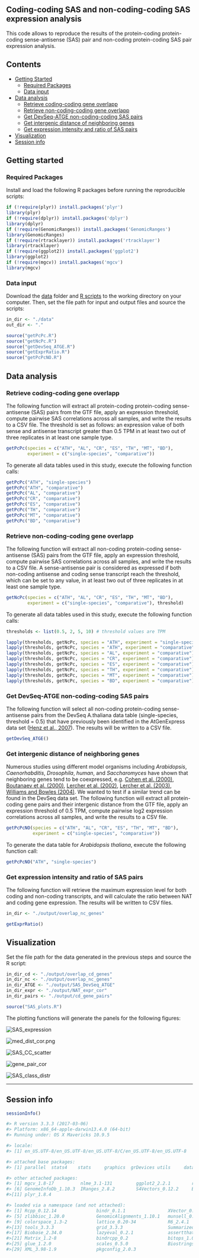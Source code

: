 ## Coding-coding SAS and non-coding-coding SAS expression analysis

This code allows to reproduce the results of the protein-coding protein-coding sense-antisense (SAS) pair and non-coding protein-coding SAS pair expression analysis. 


## Contents

* [Getting Started](#getting-started)
  * [Required Packages](#required-packages)
  * [Data input](#data-input)
* [Data analysis](#data-analysis)
  * [Retrieve coding-coding gene overlapp](#retrieve-coding-coding-gene-overlapp)
  * [Retrieve non-coding-coding gene overlapp](#retrieve-non-coding-coding-gene-overlapp)
  * [Get DevSeq-ATGE non-coding-coding SAS pairs](#get-devseq-atge-non-coding-coding-sas-pairs)
  * [Get intergenic distance of neighboring genes](#get-intergenic-distance-of-neighboring-genes)
  * [Get expression intensity and ratio of SAS pairs](#get-expression-intensity-and-ratio-of-sas-pairs)
* [Visualization](#visualization)
* [Session info](#session-info)


## Getting started


### Required Packages
Install and load the following R packages before running the reproducible scripts:

```R
if (!require(plyr)) install.packages('plyr')
library(plyr)
if (!require(dplyr)) install.packages('dplyr')
library(dplyr)
if (!require(GenomicRanges)) install.packages('GenomicRanges')
library(GenomicRanges)
if (!require(rtracklayer)) install.packages('rtracklayer')
library(rtracklayer)
if (!require(ggplot2)) install.packages('ggplot2')
library(ggplot2)
if (!require(mgcv)) install.packages('mgcv')
library(mgcv)

```
  
### Data input
Download the [data](https://github.com/schustischuster/evoGEx/tree/master/cisNAT/data) folder and [R scripts](https://github.com/schustischuster/evoGEx/tree/master/cisNAT/R) to the working directory on your computer. Then, set the file path for input and output files and source the scripts: 

```R
in_dir <- "./data"
out_dir <- "."

source("getPcPc.R")
source("getNcPc.R")
source("getDevSeq_ATGE.R")
source("getExprRatio.R")
source("getPcPcNO.R")

```

## Data analysis

### Retrieve coding-coding gene overlapp

The following function will extract all protein-coding protein-coding sense-antisense (SAS) pairs from the GTF file, apply an expression threshold, compute pairwise SAS correlations across all samples, and write the results to a CSV file. The threshold is set as follows: an expression value of both sense and antisense transcript greater than 0.5 TPM in at least two out of three replicates in at least one sample type. 

```R
getPcPc(species = c("ATH", "AL", "CR", "ES", "TH", "MT", "BD"), 
        experiment = c("single-species", "comparative"))

```
To generate all data tables used in this study, execute the following function calls: 

```R
getPcPc("ATH", "single-species")
getPcPc("ATH", "comparative")
getPcPc("AL", "comparative")
getPcPc("CR", "comparative")
getPcPc("ES", "comparative")
getPcPc("TH", "comparative")
getPcPc("MT", "comparative")
getPcPc("BD", "comparative")

```

### Retrieve non-coding-coding gene overlapp

The following function will extract all non-coding protein-coding sense-antisense (SAS) pairs from the GTF file, apply an expression threshold, compute pairwise SAS correlations across all samples, and write the results to a CSV file. A sense-antisense pair is considered as expressed if both non-coding antisense and coding sense transcript reach the threshold, which can be set to any value, in at least two out of three replicates in at least one sample type. 

```R
getNcPc(species = c("ATH", "AL", "CR", "ES", "TH", "MT", "BD"), 
        experiment = c("single-species", "comparative"), threshold)

```
To generate all data tables used in this study, execute the following function calls: 

```R
thresholds <- list(0.5, 2, 5, 10) # threshold values are TPM

lapply(thresholds, getNcPc, species = "ATH", experiment = "single-species")
lapply(thresholds, getNcPc, species = "ATH", experiment = "comparative")
lapply(thresholds, getNcPc, species = "AL", experiment = "comparative")
lapply(thresholds, getNcPc, species = "CR", experiment = "comparative")
lapply(thresholds, getNcPc, species = "ES", experiment = "comparative")
lapply(thresholds, getNcPc, species = "TH", experiment = "comparative")
lapply(thresholds, getNcPc, species = "MT", experiment = "comparative")
lapply(thresholds, getNcPc, species = "BD", experiment = "comparative")

```

### Get DevSeq-ATGE non-coding-coding SAS pairs

The following function will select all non-coding protein-coding sense-antisense pairs from the DevSeq A.thaliana data table (single-species, threshold = 0.5) that have previously been identified in the AtGenExpress data set ([Henz et al., 2007](https://www.ncbi.nlm.nih.gov/pubmed/17496106)). The results will be written to a CSV file. 

```R
getDevSeq_ATGE()

```

### Get intergenic distance of neighboring genes

Numerous studies using different model organisms including _Arabidopsis_, _Caenorhabditis_, _Drosophila_, _human_, and _Saccharomyces_ have shown that neighboring genes tend to be coexpressed, e.g. [Cohen  et al. (2000)](https://www.ncbi.nlm.nih.gov/pubmed/11017073), [Boutanaev et al. (2000)](https://www.ncbi.nlm.nih.gov/pubmed/12478293), [Lercher et al. (2002)](https://www.ncbi.nlm.nih.gov/pubmed/11992122), [Lercher et al. (2003)](https://www.ncbi.nlm.nih.gov/pubmed/12566401), [Williams and Bowles (2004)](https://www.ncbi.nlm.nih.gov/pubmed/15173112). We wanted to test if a similar trend can be found in the DevSeq data set. The following function will extract all protein-coding gene pairs and their intergenic distance from the GTF file, apply an expression threshold of 0.5 TPM, compute pairwise log2 expression correlations across all samples, and write the results to a CSV file.

```R
getPcPcNO(species = c("ATH", "AL", "CR", "ES", "TH", "MT", "BD"), 
          experiment = c("single-species", "comparative"))

```
To generate the data table for _Arabidopsis thaliana_, execute the following function call: 

```R
getPcPcNO("ATH", "single-species")

```

### Get expression intensity and ratio of SAS pairs

The following function will retrieve the maximum expression level for both coding and non-coding transcripts, and will calculate the ratio between NAT and coding gene expression. The results will be written to CSV files. 

```R
in_dir <- "./output/overlap_nc_genes"

getExprRatio()

```

## Visualization

Set the file path for the data generated in the previous steps and source the R script:

```R
in_dir_cd <- "./output/overlap_cd_genes"
in_dir_nc <- "./output/overlap_nc_genes"
in_dir_ATGE <- "./output/SAS_DevSeq_ATGE"
in_dir_expr <- "./output/NAT_expr_cor"
in_dir_pairs <- "./output/cd_gene_pairs"

source("SAS_plots.R")

```

The plotting functions will generate the panels for the following figures:


![SAS_expression](README_files/SAS_expression_cor.png)

![med_dist_cor.png](README_files/med_dist_cor.png)

![SAS_CC_scatter](README_files/SAS_CC_cor.png)

![gene_pair_cor](README_files/gene_pair_cor.png)

![SAS_class_distr](SAS_class_distr.png)



---
## Session info

```R
sessionInfo()
```

```R
#> R version 3.3.3 (2017-03-06)
#> Platform: x86_64-apple-darwin13.4.0 (64-bit)
#> Running under: OS X Mavericks 10.9.5

#> locale:
#> [1] en_US.UTF-8/en_US.UTF-8/en_US.UTF-8/C/en_US.UTF-8/en_US.UTF-8

#> attached base packages:
#> [1] parallel  stats4    stats     graphics  grDevices utils     datasets  methods   base    

#> other attached packages:
#> [1] mgcv_1.8-17          nlme_3.1-131         ggplot2_2.2.1        rtracklayer_1.34.2   GenomicRanges_1.26.4
#> [6] GenomeInfoDb_1.10.3  IRanges_2.8.2        S4Vectors_0.12.2     BiocGenerics_0.20.0  dplyr_0.7.4 
#>[11] plyr_1.8.4

#> loaded via a namespace (and not attached):
#> [1] Rcpp_0.12.14               bindr_0.1.1                XVector_0.14.1             magrittr_1.5              
#> [5] zlibbioc_1.20.0            GenomicAlignments_1.10.1   munsell_0.5.0              BiocParallel_1.8.2        
#> [9] colorspace_1.3-2           lattice_0.20-34            R6_2.4.1                   rlang_0.1.6               
#>[13] tools_3.3.3                grid_3.3.3                 SummarizedExperiment_1.4.0 gtable_0.3.0              
#>[17] Biobase_2.34.0             lazyeval_0.2.1             assertthat_0.2.1           tibble_1.3.4              
#>[21] Matrix_1.2-8               bindrcpp_0.2               bitops_1.0-6               RCurl_1.95-4.10           
#>[25] glue_1.2.0                 scales_0.5.0               Biostrings_2.42.1          Rsamtools_1.26.2          
#>[29] XML_3.98-1.9               pkgconfig_2.0.3  

```
